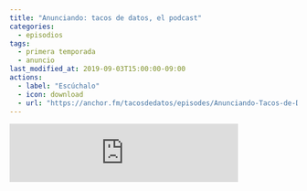 ```yaml
---
title: "Anunciando: tacos de datos, el podcast"
categories:
  - episodios
tags:
  - primera temporada
  - anuncio
last_modified_at: 2019-09-03T15:00:00-09:00
actions:
  - label: "Escúchalo"
  - icon: download
  - url: "https://anchor.fm/tacosdedatos/episodes/Anunciando-Tacos-de-Datos--el-podcast-e53gep/a-alpc7n"
---
```


<iframe src="https://anchor.fm/tacosdedatos/embed/episodes/Anunciando-Tacos-de-Datos--el-podcast-e53gep/a-alpc7n" height="102px" width="400px" frameborder="0" scrolling="no"></iframe>
